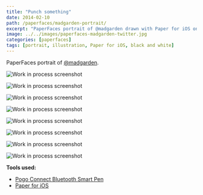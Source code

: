 ```yaml
---
title: "Punch something"
date: 2014-02-10
path: /paperfaces/madgarden-portrait/
excerpt: "PaperFaces portrait of @madgarden drawn with Paper for iOS on an iPad."
image: ../../images/paperfaces-madgarden-twitter.jpg
categories: [paperfaces]
tags: [portrait, illustration, Paper for iOS, black and white]
---
```


PaperFaces portrait of [@madgarden](https://twitter.com/madgarden).

![Work in process screenshot](../../images/paperfaces-madgarden-process-1-lg.jpg)

![Work in process screenshot](../../images/paperfaces-madgarden-process-2-lg.jpg)

![Work in process screenshot](../../images/paperfaces-madgarden-process-3-lg.jpg)

![Work in process screenshot](../../images/paperfaces-madgarden-process-4-lg.jpg)

![Work in process screenshot](../../images/paperfaces-madgarden-process-5-lg.jpg)

![Work in process screenshot](../../images/paperfaces-madgarden-process-6-lg.jpg)

![Work in process screenshot](../../images/paperfaces-madgarden-process-7-lg.jpg)

![Work in process screenshot](../../images/paperfaces-madgarden-process-8-lg.jpg)

**Tools used:**

- [Pogo Connect Bluetooth Smart Pen](https://www.amazon.com/gp/product/B009K448L4/ref=as_li_ss_tl?ie=UTF8&camp=1789&creative=390957&creativeASIN=B009K448L4&linkCode=as2&tag=mademist-20)
- [Paper for iOS](https://paper.bywetransfer.com/)
